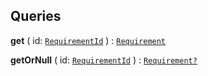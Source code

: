 

## Queries

  
<article>

**get** ( id: [`RequirementId`](#requirementid) ) : [`Requirement`](#requirement) <br/> 

</article>
<article>

**getOrNull** ( id: [`RequirementId`](#requirementid) ) : [`Requirement?`](#requirement) <br/> 

</article>

